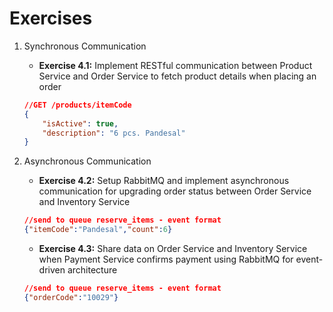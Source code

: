 # Exercises

1. Synchronous Communication
    * **Exercise 4.1:** Implement RESTful communication between Product Service and Order Service to fetch product details when placing an order
    
    ```json
    //GET /products/itemCode
    {
        "isActive": true,
        "description": "6 pcs. Pandesal"
    }
    ```
2. Asynchronous Communication
    * **Exercise 4.2:** Setup RabbitMQ and implement asynchronous communication for upgrading order status between Order Service and Inventory Service
    
    ```json
    //send to queue reserve_items - event format
    {"itemCode":"Pandesal","count":6}
    ```

    * **Exercise 4.3:** Share data on Order Service and Inventory Service when Payment Service confirms payment using RabbitMQ for event-driven architecture
  
    ```json
    //send to queue reserve_items - event format
    {"orderCode":"10029"}
    ```